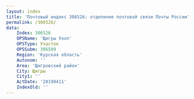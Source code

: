```yaml
---
layout: index
title: 'Почтовый индекс 306526: отделение почтовой связи Почты России'
permalink: /306526/
data:
    Index: 306526
    OPSName: 'Щигры Уооп'
    OPSType: Участок
    OPSSubm: 306509
    Region: 'Курская область'
    Autonom: ''
    Area: 'Щигровский район'
    City: Щигры
    City1: ''
    ActDate: '20190411'
    IndexOld: ''
---
```

